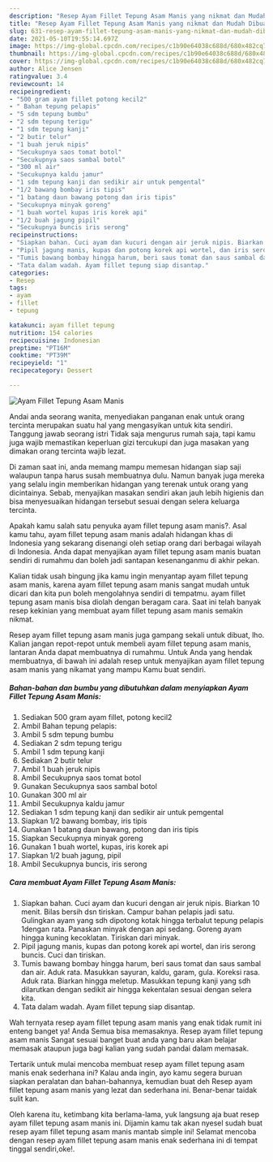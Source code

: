 ```yaml
---
description: "Resep Ayam Fillet Tepung Asam Manis yang nikmat dan Mudah Dibuat"
title: "Resep Ayam Fillet Tepung Asam Manis yang nikmat dan Mudah Dibuat"
slug: 631-resep-ayam-fillet-tepung-asam-manis-yang-nikmat-dan-mudah-dibuat
date: 2021-05-10T19:55:14.697Z
image: https://img-global.cpcdn.com/recipes/c1b90e64038c688d/680x482cq70/ayam-fillet-tepung-asam-manis-foto-resep-utama.jpg
thumbnail: https://img-global.cpcdn.com/recipes/c1b90e64038c688d/680x482cq70/ayam-fillet-tepung-asam-manis-foto-resep-utama.jpg
cover: https://img-global.cpcdn.com/recipes/c1b90e64038c688d/680x482cq70/ayam-fillet-tepung-asam-manis-foto-resep-utama.jpg
author: Alice Jensen
ratingvalue: 3.4
reviewcount: 14
recipeingredient:
- "500 gram ayam fillet potong kecil2"
- " Bahan tepung pelapis"
- "5 sdm tepung bumbu"
- "2 sdm tepung terigu"
- "1 sdm tepung kanji"
- "2 butir telur"
- "1 buah jeruk nipis"
- "Secukupnya saos tomat botol"
- "Secukupnya saos sambal botol"
- "300 ml air"
- "Secukupnya kaldu jamur"
- "1 sdm tepung kanji dan sedikir air untuk pemgental"
- "1/2 bawang bombay iris tipis"
- "1 batang daun bawang potong dan iris tipis"
- "Secukupnya minyak goreng"
- "1 buah wortel kupas iris korek api"
- "1/2 buah jagung pipil"
- "Secukupnya buncis iris serong"
recipeinstructions:
- "Siapkan bahan. Cuci ayam dan kucuri dengan air jeruk nipis. Biarkan 10 menit. Bilas bersih dsn tiriskan. Campur bahan pelapis jadi satu. Gulingkan ayam yang sdh dipotong kotak hingga terbalut tepung pelapis 1dengan rata. Panaskan minyak dengan api sedang. Goreng ayam hingga kuning kecoklatan. Tiriskan dari minyak."
- "Pipil jagung manis, kupas dan potong korek api wortel, dan iris serong buncis. Cuci dan tiriskan."
- "Tumis bawang bombay hingga harum, beri saus tomat dan saus sambal dan air. Aduk rata. Masukkan sayuran, kaldu, garam, gula. Koreksi rasa. Aduk rata. Biarkan hingga meletup. Masukkan tepung kanji yang sdh dilarutkan dengan sedikit air hingga kekentalan sesuai dengan selera kita."
- "Tata dalam wadah. Ayam fillet tepung siap disantap."
categories:
- Resep
tags:
- ayam
- fillet
- tepung

katakunci: ayam fillet tepung 
nutrition: 154 calories
recipecuisine: Indonesian
preptime: "PT16M"
cooktime: "PT39M"
recipeyield: "1"
recipecategory: Dessert

---
```



![Ayam Fillet Tepung Asam Manis](https://img-global.cpcdn.com/recipes/c1b90e64038c688d/680x482cq70/ayam-fillet-tepung-asam-manis-foto-resep-utama.jpg)

Andai anda seorang wanita, menyediakan panganan enak untuk orang tercinta merupakan suatu hal yang mengasyikan untuk kita sendiri. Tanggung jawab seorang istri Tidak saja mengurus rumah saja, tapi kamu juga wajib memastikan keperluan gizi tercukupi dan juga masakan yang dimakan orang tercinta wajib lezat.

Di zaman  saat ini, anda memang mampu memesan hidangan siap saji walaupun tanpa harus susah membuatnya dulu. Namun banyak juga mereka yang selalu ingin memberikan hidangan yang terenak untuk orang yang dicintainya. Sebab, menyajikan masakan sendiri akan jauh lebih higienis dan bisa menyesuaikan hidangan tersebut sesuai dengan selera keluarga tercinta. 



Apakah kamu salah satu penyuka ayam fillet tepung asam manis?. Asal kamu tahu, ayam fillet tepung asam manis adalah hidangan khas di Indonesia yang sekarang disenangi oleh setiap orang dari berbagai wilayah di Indonesia. Anda dapat menyajikan ayam fillet tepung asam manis buatan sendiri di rumahmu dan boleh jadi santapan kesenanganmu di akhir pekan.

Kalian tidak usah bingung jika kamu ingin menyantap ayam fillet tepung asam manis, karena ayam fillet tepung asam manis sangat mudah untuk dicari dan kita pun boleh mengolahnya sendiri di tempatmu. ayam fillet tepung asam manis bisa diolah dengan beragam cara. Saat ini telah banyak resep kekinian yang membuat ayam fillet tepung asam manis semakin nikmat.

Resep ayam fillet tepung asam manis juga gampang sekali untuk dibuat, lho. Kalian jangan repot-repot untuk membeli ayam fillet tepung asam manis, lantaran Anda dapat membuatnya di rumahmu. Untuk Anda yang hendak membuatnya, di bawah ini adalah resep untuk menyajikan ayam fillet tepung asam manis yang nikamat yang mampu Kamu buat sendiri.

<!--inarticleads1-->

##### Bahan-bahan dan bumbu yang dibutuhkan dalam menyiapkan Ayam Fillet Tepung Asam Manis:

1. Sediakan 500 gram ayam fillet, potong kecil2
1. Ambil  Bahan tepung pelapis:
1. Ambil 5 sdm tepung bumbu
1. Sediakan 2 sdm tepung terigu
1. Ambil 1 sdm tepung kanji
1. Sediakan 2 butir telur
1. Ambil 1 buah jeruk nipis
1. Ambil Secukupnya saos tomat botol
1. Gunakan Secukupnya saos sambal botol
1. Gunakan 300 ml air
1. Ambil Secukupnya kaldu jamur
1. Sediakan 1 sdm tepung kanji dan sedikir air untuk pemgental
1. Siapkan 1/2 bawang bombay, iris tipis
1. Gunakan 1 batang daun bawang, potong dan iris tipis
1. Siapkan Secukupnya minyak goreng
1. Gunakan 1 buah wortel, kupas, iris korek api
1. Siapkan 1/2 buah jagung, pipil
1. Ambil Secukupnya buncis, iris serong




<!--inarticleads2-->

##### Cara membuat Ayam Fillet Tepung Asam Manis:

1. Siapkan bahan. Cuci ayam dan kucuri dengan air jeruk nipis. Biarkan 10 menit. Bilas bersih dsn tiriskan. Campur bahan pelapis jadi satu. Gulingkan ayam yang sdh dipotong kotak hingga terbalut tepung pelapis 1dengan rata. Panaskan minyak dengan api sedang. Goreng ayam hingga kuning kecoklatan. Tiriskan dari minyak.
1. Pipil jagung manis, kupas dan potong korek api wortel, dan iris serong buncis. Cuci dan tiriskan.
1. Tumis bawang bombay hingga harum, beri saus tomat dan saus sambal dan air. Aduk rata. Masukkan sayuran, kaldu, garam, gula. Koreksi rasa. Aduk rata. Biarkan hingga meletup. Masukkan tepung kanji yang sdh dilarutkan dengan sedikit air hingga kekentalan sesuai dengan selera kita.
1. Tata dalam wadah. Ayam fillet tepung siap disantap.




Wah ternyata resep ayam fillet tepung asam manis yang enak tidak rumit ini enteng banget ya! Anda Semua bisa memasaknya. Resep ayam fillet tepung asam manis Sangat sesuai banget buat anda yang baru akan belajar memasak ataupun juga bagi kalian yang sudah pandai dalam memasak.

Tertarik untuk mulai mencoba membuat resep ayam fillet tepung asam manis enak sederhana ini? Kalau anda ingin, ayo kamu segera buruan siapkan peralatan dan bahan-bahannya, kemudian buat deh Resep ayam fillet tepung asam manis yang lezat dan sederhana ini. Benar-benar taidak sulit kan. 

Oleh karena itu, ketimbang kita berlama-lama, yuk langsung aja buat resep ayam fillet tepung asam manis ini. Dijamin kamu tak akan nyesel sudah buat resep ayam fillet tepung asam manis mantab simple ini! Selamat mencoba dengan resep ayam fillet tepung asam manis enak sederhana ini di tempat tinggal sendiri,oke!.

